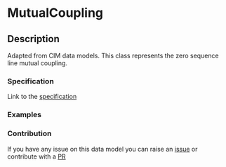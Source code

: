 # MutualCoupling

## Description 

Adapted from CIM data models. This class represents the zero sequence line mutual coupling.
### Specification

Link to the [specification](https://smart-data-models.github.io/dataModel.EnergyCIM/MutualCoupling/doc/spec.md)
### Examples
### Contribution

 If you have any issue on this data model you can raise an [issue](https://github.com/smart-data-models/dataModel.EnergyCIM/issues)  or contribute with a [PR](https://github.com/smart-data-models/dataModel.EnergyCIM/pulls)